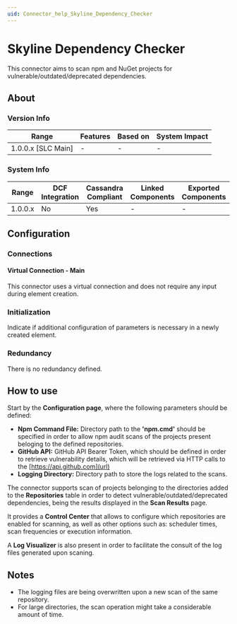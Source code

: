 ```yaml
---
uid: Connector_help_Skyline_Dependency_Checker
---
```


# Skyline Dependency Checker

This connector aims to scan npm and NuGet projects for vulnerable/outdated/deprecated dependencies.

## About

### Version Info

|Range  |Features  |Based on  |System Impact  |
|---------|---------|---------|---------|
|1.0.0.x [SLC Main]     |-         |-         |-         |

### System Info

|Range  |DCF Integration  |Cassandra Compliant  |Linked Components  |Exported Components   |
|---------|---------|---------|---------|---------|
|1.0.0.x    |No       |Yes         |-         |-   |

## Configuration

### Connections

#### Virtual Connection - Main

This connector uses a virtual connection and does not require any input during element creation.

### Initialization

Indicate if additional configuration of parameters is necessary in a newly created element.

### Redundancy

There is no redundancy defined.

## How to use

Start by the **Configuration page**, where the following parameters should be defined:

- **Npm Command File:** Directory path to the **'npm.cmd'** should be specified in order to allow npm audit scans of the projects present beloging to the defined repositories.
- **GitHub API:** GitHub API Bearer Token, which should be defined in order to retrieve vulnerability details, which will be retrieved via HTTP calls to the [https://api.github.com](url)
- **Logging Directory:** Directory path to store the logs related to the scans.

The connector supports scan of projects belonging to the directories added to the **Repositories** table in order to detect vulnerable/outdated/deprecated dependencies, 
being the results displayed in the **Scan Results** page.

It provides a **Control Center** that allows to configure which repositories are enabled for scanning, as well as other options such as: scheduler times, scan frequencies or execution information.

A **Log Visualizer** is also present in order to facilitate the consult of the log files generated upon scaning.

## Notes

- The logging files are being overwritten upon a new scan of the same repository.
- For large directories, the scan operation might take a considerable amount of time. 

